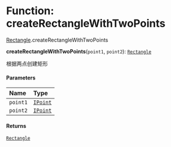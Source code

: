 # Function: createRectangleWithTwoPoints

[Rectangle](/auto-docs/utils/modules/Rectangle.md).createRectangleWithTwoPoints

**createRectangleWithTwoPoints**(`point1`, `point2`): [`Rectangle`](/auto-docs/utils/classes/Rectangle-1.md)

根据两点创建矩形

#### Parameters

| Name | Type |
| :------ | :------ |
| `point1` | [`IPoint`](/auto-docs/utils/interfaces/IPoint.md) |
| `point2` | [`IPoint`](/auto-docs/utils/interfaces/IPoint.md) |

#### Returns

[`Rectangle`](/auto-docs/utils/classes/Rectangle-1.md)
